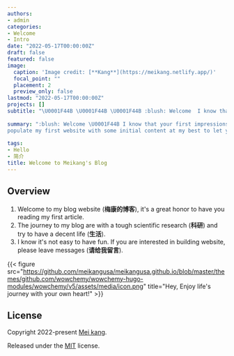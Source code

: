 ```yaml
---
authors:
- admin
categories:
- Welcome
- Intro
date: "2022-05-17T00:00:00Z"
draft: false
featured: false
image:
  caption: 'Image credit: [**Kang**](https://meikang.netlify.app/)'
  focal_point: ""
  placement: 2
  preview_only: false
lastmod: "2022-05-17T00:00:00Z"
projects: []
subtitle: "\U0001F44B \U0001F44B \U0001F44B :blush: Welcome  I know that your first impressions are important, I’ve tried my best to populate my first website with some initial content at my best to let you get familiar with me in no time."
  
summary: ":blush: Welcome \U0001F44B I know that your first impressions are important, I’ve tried my best to 
populate my first website with some initial content at my best to let you get familiar with me in no time."
  
tags:
- Hello
- 简介
title: Welcome to Meikang's Blog 
---
```


## Overview

1.  Welcome to my blog website (**梅康的博客**), it's a great honor to have you reading my first article. 
2.  The journey to my blog are with a tough scientific research (**科研**) and try to have a decent life (**生活**).
3.  I know it's not easy to have fun. If you are interested in building website, please leave messages (**请给我留言**).

{{< figure src="https://github.com/meikangusa/meikangusa.github.io/blob/master/themes/github.com/wowchemy/wowchemy-hugo-modules/wowchemy/v5/assets/media/icon.png" title="Hey, Enjoy life's journey with your own heart!" >}}


## License

Copyright 2022-present [Mei kang](https://meikang.netlify.app/).

Released under the [MIT](https://github.com/wowchemy/wowchemy-hugo-modules/blob/master/LICENSE.md) license.
